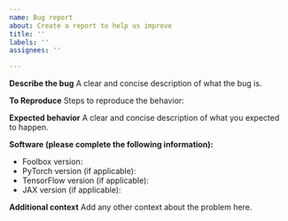 ```yaml
---
name: Bug report
about: Create a report to help us improve
title: ''
labels: ''
assignees: ''

---
```


**Describe the bug**
A clear and concise description of what the bug is.

**To Reproduce**
Steps to reproduce the behavior:


**Expected behavior**
A clear and concise description of what you expected to happen.


**Software (please complete the following information):**
 - Foolbox version: 
 -  PyTorch version (if applicable):
 -  TensorFlow version (if applicable):
 -  JAX version (if applicable):


**Additional context**
Add any other context about the problem here.
